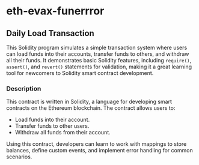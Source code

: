 # eth-evax-funerrror

## Daily Load Transaction

This Solidity program simulates a simple transaction system where users can load funds into their accounts, transfer funds to others, and withdraw all their funds. It demonstrates basic Solidity features, including `require()`, `assert()`, and `revert()` statements for validation, making it a great learning tool for newcomers to Solidity smart contract development.

### Description

This contract is written in Solidity, a language for developing smart contracts on the Ethereum blockchain. The contract allows users to:
- Load funds into their account.
- Transfer funds to other users.
- Withdraw all funds from their account.

Using this contract, developers can learn to work with mappings to store balances, define custom events, and implement error handling for common scenarios.

